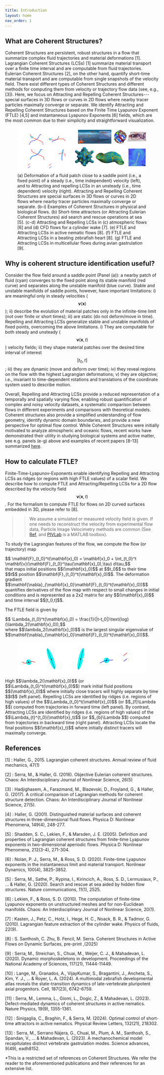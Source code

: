 ```yaml
---
title: Introduction
layout: home
nav_order: 1
---
```


## What are Coherent Structures?

Coherent Structures are persistent, robust structures in a flow that summarize complex fluid trajectories and material deformations [1]. Lagrangian Coherent Structures (LCSs) [1] summarize material transport over a finite time interval and are computable from fluid trajectories. Eulerian Coherent Structures [2], on the other hand, quantify short-time material transport and are computable from single snapshots of the velocity field. There exist different types of Coherent Structures and different methods for computing them from velocity or trajectory flow data (see, e.g., [3]). Here, we focus on Attracting and Repelling Coherent Structures---special surfaces in 3D flows or curves in 2D flows where nearby tracer particles maximally converge or separate. We identify Attracting and Repelling Coherent Structures based on the Finite Time Lyapunov Exponent (FTLE) [4,5] and instantaneous Lyapunov Exponents [6] fields, which are the most common due to their simplicity and straightforward visualization. 

<figure>
<img src="./Images/MainIntroBanner.png" alt="Alt text">
<figcaption>(a) Deformation of a fluid patch close to a saddle point (i.e., a fixed point) of a steady (i.e., time independent) velocity (left), and to Attracting and repelling LCSs in an unsteady (i.e., time dependent) velocity (right). Attracting and Repelling Coherent Structures are special surfaces in 3D flows or curves in 2D flows where nearby tracer particles maximally converge or separate. (b-i) Examples of Coherent Structures in physical and biological flows. (b) Short-time attractors (or Attracting Eulerian Coherent Structures) aid search and rescue operations at sea [5]. (c-d) Attracting and Repelling LCSs in (c) atmospheric flows [6] and (d) CFD flows for a cylinder wake [7]. (e) FTLE and Attracting LCSs in active nematic flows [8]. (f) FTLE and Attracting LCSs in a beating zebrafish heart [8]. (g) FTLE and Attracting LCSs in multicellular flows during avian gastrulation [9].</figcaption>
 </figure>

## Why is coherent structure identification useful?
Consider the flow field around a saddle point (Panel (a)): a nearby patch of fluid (cyan) converges to the fixed point along its stable manifold (red curve) and separates along the unstable manifold (blue curve). Stable and unstable manifolds of saddle points, however, have important limitations: i) are meaningful only in steady velocities ($$\mathbf{v}(\mathbf{x})$$); ii) describe the evolution of material patches only in the infinite-time limit (not over finite or short times); iii) are static (do not deform/move in time). Repelling and Attracting LCSs generalize stable and unstable manifolds of fixed points, overcoming the above limitations. i) They are computable for both steady and unsteady ($$\mathbf{v}(\mathbf{x},t)$$) velocity fields; ii) they shape material patches over the desired time interval of interest $$[t_0, t]$$; iii) they are dynamic (move and deform over time); iv) they reveal regions on the flow with the highest Lagrangian deformations; v) they are objective; i.e., invariant to time-dependent rotations and translations of the coordinate system used to describe motion. 

Overall, Repelling and Attracting LCSs provide a reduced representation of a temporally and spatially varying flow, enabling robust quantification of complex and noisy velocity datasets, a systematic comparison between flows in different experiments and comparisons with theoretical models. Coherent structures also provide a simplified understanding of flow geometry, identify dynamic domain boundaries, and provide a new perspective for optimal flow control. While Coherent Structures were initially motivated to analyze atmospheric and oceanic flows, recent works have demonstrated their utility in studying biological systems and active matter, see e.g. panels (e-g) above and examples of recent papers [8-13] summarized [here](./docs/LivingandActiveMatter.md). 

## How to calculate FTLE?
Finite-Time-Lyapunov-Exponents enable identifying Repelling and Attracting LCSs as ridges (or regions with high FTLE values) of a scalar field. We describe how to compute FTLE and Attracting/Repelling LCSs for a 2D flow described by the velocity field $$\mathbf{v}(\mathbf{x},t)$$. For the formalism to compute FTLE for flows on 2D curved surfaces embedded in 3D, please refer to [8].

>> We assume a simulated or measured velocity field is given. If one needs to reconstruct the velocity from experimental flow data, Particle Image Velocimetry methods are common (See [Ref](https://en.wikipedia.org/wiki/Particle_image_velocimetry), and [PIVLab](https://pivlab.blogspot.com/p/blog-page_19.html) is a MATLAB toolbox). 
>> 
To study the Lagrangian features of the flow, we compute the flow (or trajectory) map 
<div> 
$$ \mathbf{F}_{t_0}^t(\mathbf{x}_0)  = \mathbf{x}_0 + \int_{t_0}^t \mathbf{v}(\mathbf{F}_{t_0}^\tau(\mathbf{x}_0),\tau) d\tau,$$
</div>
that maps initial positions $$(\mathbf{x}_0)$$ at $$t_0$$ to their time $$t$$ position $$\mathbf{F}_{t_0}^t(\mathbf{x}_0)$$. The deformation gradient $$\mathbf{\nabla}_{\mathbf{x}_0}\mathbf{F}_{t_0}^t(\mathbf{x}_0))$$ quantifies derivatives of the flow map with respect to small changes in initial conditions and is represented as a 2x2 matrix for any $$(\mathbf{x}_0)$$ and time interval $$[t_0,t]$$. 

The FTLE field is given by 
<div>
$$ \Lambda_{t_0}^t(\mathbf{x}_0) = \frac{1}{|t-t_0|}\text{log}(\lambda_2(\mathbf{x}_0)),$$
 </div>
where $$\lambda_2(\mathbf{x}_0)$$ is the largest singular eigenvalue of $$\mathbf{\nabla}_{\mathbf{x}_0}\mathbf{F}_{t_0}^t(\mathbf{x}_0))$$. 
<figure>
<img src="./Images/deformationIntroFTLE.png" alt="Alt text">
<figcaption> </figcaption>
</figure>
High $$\lambda_2(\mathbf{x}_0)$$ (or $$\Lambda_{t_0}^t(\mathbf{x}_0)$$) mark initial fluid positions $$(\mathbf{x}_0)$$ where initially close tracers will highly separate by time $$t$$ (left panel). Repelling LCSs are identified by ridges (i.e. regions of high values) of the $$\Lambda_{t_0}^t(\mathbf{x}_0)$$ (or $$_{f}\Lambda $$) computed from trajectories in forward time (left panel).  By contrast, Attracting LCSs are identified by ridges (i.e. regions of high values) of the $$\Lambda_{t}^{t_0}(\mathbf{x}_t)$$ (or $$_{b}\Lambda $$) computed from trajectories in backward time (right panel).  Attracting LCSs locate the final positions $$(\mathbf{x}_t)$$ where initially distinct tracers will maximally converge. 

## References

[1] : Haller, G., 2015. Lagrangian coherent structures. Annual review of fluid mechanics, 47(1)

[2] : Serra, M., & Haller, G. (2016). Objective Eulerian coherent structures. Chaos: An Interdisciplinary Journal of Nonlinear Science, 26(5)

[3] : Hadjighasem, A., Farazmand, M., Blazevski, D., Froyland, G., & Haller, G. (2017). A critical comparison of Lagrangian methods for coherent structure detection. Chaos: An Interdisciplinary Journal of Nonlinear Science, 27(5).

[4] : Haller, G. (2001). Distinguished material surfaces and coherent structures in three-dimensional fluid flows. Physica D: Nonlinear Phenomena, 149(4), 248-277.

[5] : Shadden, S. C., Lekien, F., & Marsden, J. E. (2005). Definition and properties of Lagrangian coherent structures from finite-time Lyapunov exponents in two-dimensional aperiodic flows. Physica D: Nonlinear Phenomena, 212(3-4), 271-304.

[6] : Nolan, P. J., Serra, M., & Ross, S. D. (2020). Finite-time Lyapunov exponents in the instantaneous limit and material transport. Nonlinear Dynamics, 100(4), 3825-3852.

[5] : Serra, M., Sathe, P., Rypina, I., Kirincich, A., Ross, S. D., Lermusiaux, P., ... & Haller, G. (2020). Search and rescue at sea aided by hidden flow structures. Nature communications, 11(1), 2525.

[6] : Lekien, F., & Ross, S. D. (2010). The computation of finite-time Lyapunov exponents on unstructured meshes and for non-Euclidean manifolds. Chaos: An Interdisciplinary Journal of Nonlinear Science, 20(1).

[7] : Kasten, J., Petz, C., Hotz, I., Hege, H. C., Noack, B. R., & Tadmor, G. (2010). Lagrangian feature extraction of the cylinder wake. Physics of fluids, 22(9).

[8] : S. Santhosh, C. Zhu, B. Fencil, M. Serra. Coherent Structures in Active Flows on Dynamic Surfaces, pre-print ,(2025)  

[9] : Serra, M., Streichan, S., Chuai, M., Weijer, C. J., & Mahadevan, L. (2020). Dynamic morphoskeletons in development. Proceedings of the National Academy of Sciences, 117(21), 11444-11449.

[10] : Lange, M., Granados, A., VijayKumar, S., Bragantini, J., Ancheta, S., Kim, Y. J., ... & Royer, L. A. (2024). A multimodal zebrafish developmental atlas reveals the state-transition dynamics of late-vertebrate pluripotent axial progenitors. Cell, 187(23), 6742-6759.
  
[11] : Serra, M., Lemma, L., Giomi, L., Dogic, Z., & Mahadevan, L. (2023). Defect-mediated dynamics of coherent structures in active nematics. Nature Physics, 19(9), 1355-1361.

[12] : Sinigaglia, C., Braghin, F., & Serra, M. (2024). Optimal control of short-time attractors in active nematics. Physical Review Letters, 132(21), 218302.

[13] : Serra, M., Serrano Nájera, G., Chuai, M., Plum, A. M., Santhosh, S., Spandan, V., ... & Mahadevan, L. (2023). A mechanochemical model recapitulates distinct vertebrate gastrulation modes. Science advances, 9(49), eadh8152. 

*This is a restricted set of references on Coherent Structures. We refer the reader to the aforementioned publications and their references for an extensive list.  
